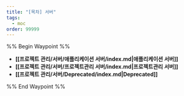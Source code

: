 ```yaml
---
title: "[목차] 서버"
tags:
  - moc
order: 99999
---
```

%% Begin Waypoint %%
- **[[프로젝트 관리/서버/애플리케이션 서버/index.md|애플리케이션 서버]]**
- **[[프로젝트 관리/서버/프로젝트관리 서버/index.md|프로젝트관리 서버]]**
- **[[프로젝트 관리/서버/Deprecated/index.md|Deprecated]]**

%% End Waypoint %%